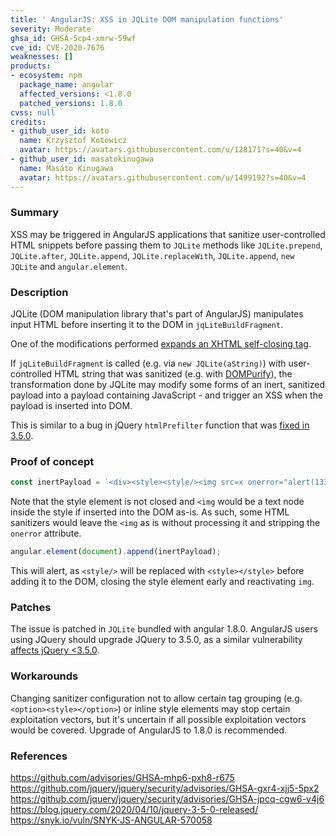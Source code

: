 ```yaml
---
title: ' AngularJS: XSS in JQLite DOM manipulation functions'
severity: Moderate
ghsa_id: GHSA-5cp4-xmrw-59wf
cve_id: CVE-2020-7676
weaknesses: []
products:
- ecosystem: npm
  package_name: angular
  affected_versions: <1.8.0
  patched_versions: 1.8.0
cvss: null
credits:
- github_user_id: koto
  name: Krzysztof Kotowicz
  avatar: https://avatars.githubusercontent.com/u/128171?s=40&v=4
- github_user_id: masatokinugawa
  name: Masato Kinugawa
  avatar: https://avatars.githubusercontent.com/u/1499192?s=40&v=4
---
```


### Summary
XSS may be triggered in AngularJS applications that sanitize user-controlled HTML snippets before passing them to `JQLite` methods like `JQLite.prepend`, `JQLite.after`, `JQLite.append`, `JQLite.replaceWith`, `JQLite.append`, `new JQLite` and `angular.element`.

### Description

JQLite (DOM manipulation library that's part of AngularJS) manipulates input HTML before inserting it to the DOM in `jqLiteBuildFragment`.

One of the modifications performed [expands an XHTML self-closing tag](https://github.com/angular/angular.js/blob/418355f1cf9a9a9827ae81d257966e6acfb5623a/src/jqLite.js#L218).

If `jqLiteBuildFragment` is called (e.g. via `new JQLite(aString)`) with user-controlled HTML string that was sanitized (e.g. with [DOMPurify](https://github.com/cure53/DOMPurify)), the transformation done by JQLite may modify some forms of an inert, sanitized payload into a payload containing JavaScript - and trigger an XSS when the payload is inserted into DOM.

This is similar to a bug in jQuery `htmlPrefilter` function that was [fixed in 3.5.0](https://blog.jquery.com/2020/04/10/jquery-3-5-0-released/).

### Proof of concept

```javascript
const inertPayload = `<div><style><style/><img src=x onerror="alert(1337)"/>` 
```
Note that the style element is not closed and `<img` would be a text node inside the style if inserted into the DOM as-is.
As such, some HTML sanitizers would leave the `<img` as is without processing it and stripping the `onerror` attribute.

```javascript
angular.element(document).append(inertPayload);
```
This will alert, as `<style/>` will be replaced with `<style></style>` before adding it to the DOM, closing the style element early and reactivating `img`.

### Patches
The issue is patched in `JQLite` bundled with angular 1.8.0. AngularJS users using JQuery should upgrade JQuery to 3.5.0, as a similar vulnerability [affects jQuery <3.5.0](https://github.com/jquery/jquery/security/advisories/GHSA-gxr4-xjj5-5px2).

### Workarounds
Changing sanitizer configuration not to allow certain tag grouping (e.g. `<option><style></option>`) or inline style elements may stop certain exploitation vectors, but it's uncertain if all possible exploitation vectors would be covered. Upgrade of AngularJS to 1.8.0 is recommended.

### References
https://github.com/advisories/GHSA-mhp6-pxh8-r675
https://github.com/jquery/jquery/security/advisories/GHSA-gxr4-xjj5-5px2
https://github.com/jquery/jquery/security/advisories/GHSA-jpcq-cgw6-v4j6
https://blog.jquery.com/2020/04/10/jquery-3-5-0-released/
https://snyk.io/vuln/SNYK-JS-ANGULAR-570058